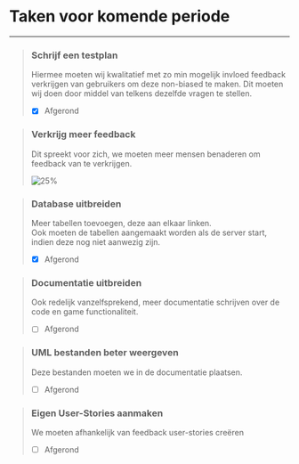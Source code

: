 # Taken voor komende periode

---

> ### Schrijf een testplan 
> 
> Hiermee moeten wij kwalitatief met zo min mogelijk invloed feedback verkrijgen van gebruikers 
> om deze non-biased te maken. Dit moeten wij doen door middel van telkens
> dezelfde vragen te stellen.
> - [x] Afgerond

> ### Verkrijg meer feedback 
> 
> Dit spreekt voor zich, we moeten meer mensen benaderen om feedback
> van te verkrijgen.
> 
> ![25%](https://progress-bar.dev/25)

> ### Database uitbreiden 
> 
> Meer tabellen toevoegen, deze aan elkaar linken. <br>
> Ook moeten de tabellen aangemaakt worden als de server start, indien
> deze nog niet aanwezig zijn.
> - [X] Afgerond

> ### Documentatie uitbreiden 
> 
> Ook redelijk vanzelfsprekend, meer documentatie schrijven over de
> code en game functionaliteit.
> - [ ] Afgerond

> ### UML bestanden beter weergeven 
> 
> Deze bestanden moeten we in de documentatie plaatsen.
> - [ ] Afgerond

> ### Eigen User-Stories aanmaken 
> 
> We moeten afhankelijk van feedback user-stories creëren
> - [ ] Afgerond